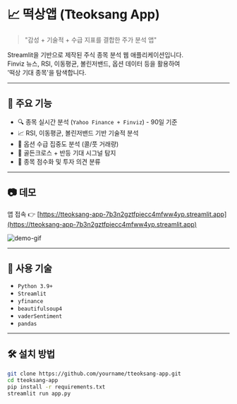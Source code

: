 # 📈 떡상앱 (Tteoksang App)

> "감성 + 기술적 + 수급 지표를 결합한 주가 분석 앱"

Streamlit을 기반으로 제작된 주식 종목 분석 웹 애플리케이션입니다.  
Finviz 뉴스, RSI, 이동평균, 볼린저밴드, 옵션 데이터 등을 활용하여  
'떡상 기대 종목'을 탐색합니다.

---

## 🚀 주요 기능

- 🔍 종목 실시간 분석 (`Yahoo Finance + Finviz`) - 90일 기준
- 📈 RSI, 이동평균, 볼린저밴드 기반 기술적 분석
- 🔮 옵션 수급 집중도 분석 (콜/풋 거래량)
- 🔄 골든크로스 + 반등 기대 시그널 탐지
- 🧠 종목 점수화 및 투자 의견 분류

---

## 📷 데모
앱 접속 👉 [https://tteoksang-app-7b3n2gztfpiecc4mfww4yp.streamlit.app](https://tteoksang-app-7b3n2gztfpiecc4mfww4yp.streamlit.app)

![demo-gif](demo.gif) <!-- 데모 이미지 삽입시 -->

---

## 🧰 사용 기술

- `Python 3.9+`
- `Streamlit`
- `yfinance`
- `beautifulsoup4`
- `vaderSentiment`
- `pandas`

---

## 🛠 설치 방법

```bash
git clone https://github.com/yourname/tteoksang-app.git
cd tteoksang-app
pip install -r requirements.txt
streamlit run app.py
